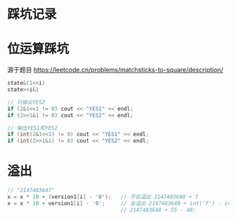 # 踩坑记录

# 位运算踩坑

源于题目 https://leetcode.cn/problems/matchsticks-to-square/description/

```Go
state&(1<<i)
state>>i&1

// 只输出YES2
if (2&1<<1 != 0) cout << "YES1" << endl;
if (2>>1&1 != 0) cout << "YES2" << endl;

// 输出YES1和YES2
if (int(2&1<<1) != 0) cout << "YES1" << endl;
if (int(2>>1&1) != 0) cout << "YES2" << endl;
```

# 溢出

```c++
// "2147483647"
x = x * 10 + (version1[i] - '0');	// 不会溢出 2147483640 + 7
x = x * 10 + version1[i] - '0';		// 会溢出 2147483640 + int('7') - int('0');
									// 2147483640 + 55 - 48;
```

